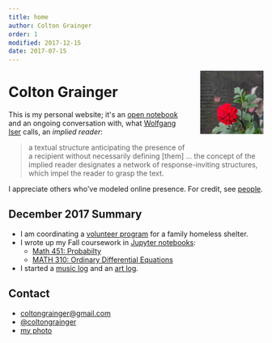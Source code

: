 ```yaml
---
title: home
author: Colton Grainger
order: 1
modified: 2017-12-15 
date: 2017-07-15
---
```


<img src="/images/dogs.jpg" style="float: right; margin: 0px 0px 23px 23px" height="125" width="125">

# Colton Grainger

This is my personal website; it's an [open notebook](http://wcm1.web.rice.edu/open-notebook-history.html) and an ongoing conversation with, what [Wolfgang Iser](https://en.wikipedia.org/wiki/Wolfgang_Iser) calls, an *implied reader*:
> a textual structure anticipating the presence of a recipient without necessarily defining [them] ... the concept of the implied reader designates a network of response-inviting structures, which impel the reader to grasp the text.

I appreciate others who've modeled online presence. For credit, see [people](/see-also#people).

## December 2017 Summary

- I am coordinating a [volunteer program](http://coltongrainger.com/fscss-volunteers) for a family homeless shelter.
- I wrote up my Fall coursework in [Jupyter notebooks](http://jupyter-notebook-beginner-guide.readthedocs.io/en/latest/what_is_jupyter.html):
  - [Math 451: Probabilty](https://nbviewer.jupyter.org/github/coltongrainger/notebooks/tree/master/probability/)
  - [MATH 310: Ordinary Differential Equations](https://nbviewer.jupyter.org/github/coltongrainger/notebooks/tree/master/odes/)
- I started a [music log](/music-log) and an [art log](/art-log).

## Contact 

- [coltongrainger@gmail.com](mailto:coltongrainger@gmail.com)
- [@coltongrainger](https://twitter.com/coltongrainger)
- [my photo](/images/identification-photo.jpg)
